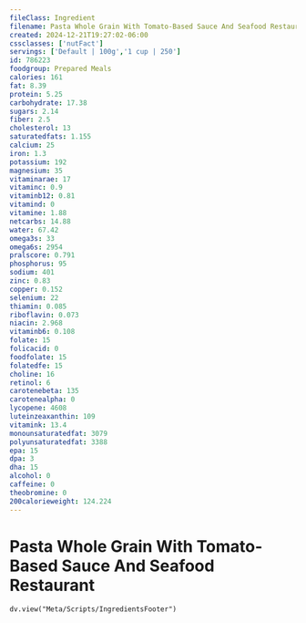 ```yaml
---
fileClass: Ingredient
filename: Pasta Whole Grain With Tomato-Based Sauce And Seafood Restaurant
created: 2024-12-21T19:27:02-06:00
cssclasses: ['nutFact']
servings: ['Default | 100g','1 cup | 250']
id: 786223
foodgroup: Prepared Meals
calories: 161
fat: 8.39
protein: 5.25
carbohydrate: 17.38
sugars: 2.14
fiber: 2.5
cholesterol: 13
saturatedfats: 1.155
calcium: 25
iron: 1.3
potassium: 192
magnesium: 35
vitaminarae: 17
vitaminc: 0.9
vitaminb12: 0.81
vitamind: 0
vitamine: 1.88
netcarbs: 14.88
water: 67.42
omega3s: 33
omega6s: 2954
pralscore: 0.791
phosphorus: 95
sodium: 401
zinc: 0.83
copper: 0.152
selenium: 22
thiamin: 0.085
riboflavin: 0.073
niacin: 2.968
vitaminb6: 0.108
folate: 15
folicacid: 0
foodfolate: 15
folatedfe: 15
choline: 16
retinol: 6
carotenebeta: 135
carotenealpha: 0
lycopene: 4608
luteinzeaxanthin: 109
vitamink: 13.4
monounsaturatedfat: 3079
polyunsaturatedfat: 3388
epa: 15
dpa: 3
dha: 15
alcohol: 0
caffeine: 0
theobromine: 0
200calorieweight: 124.224
---
```


# Pasta Whole Grain With Tomato-Based Sauce And Seafood Restaurant

```dataviewjs
dv.view("Meta/Scripts/IngredientsFooter")
```